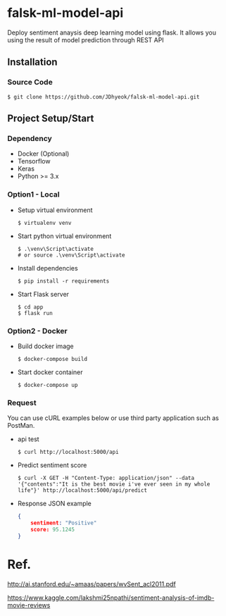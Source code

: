 # falsk-ml-model-api

Deploy sentiment anaysis deep learning model using flask. It allows you using the result of model prediction through REST API

## Installation

### Source Code
```
$ git clone https://github.com/JDhyeok/falsk-ml-model-api.git
```

## Project Setup/Start

### Dependency
- Docker (Optional)
- Tensorflow
- Keras
- Python >= 3.x

### Option1 - Local

- Setup virtual environment
    ```shell
    $ virtualenv venv
    ```
- Start python virtual environment
   ```shell
   $ .\venv\Script\activate
   # or source .\venv\Script\activate
   ```

- Install dependencies
    ```shell
    $ pip install -r requirements
    ```

- Start Flask server
    ```shell
    $ cd app
    $ flask run
    ```

### Option2 - Docker
- Build docker image
    ```shell
    $ docker-compose build
    ```

- Start docker container
    ```shell
    $ docker-compose up
    ```

### Request
You can use cURL examples below or use third party application such as PostMan.

- api test
    ```shell
    $ curl http://localhost:5000/api
    ```

- Predict sentiment score
    ```shell
    $ curl -X GET -H "Content-Type: application/json" --data '{"contents":"It is the best movie i've ever seen in my whole life"}' http://localhost:5000/api/predict
    ``` 

- Response JSON example
    ```json
    {
        sentiment: "Positive"
        score: 95.1245
    }
    ```
# Ref.
http://ai.stanford.edu/~amaas/papers/wvSent_acl2011.pdf

https://www.kaggle.com/lakshmi25npathi/sentiment-analysis-of-imdb-movie-reviews
